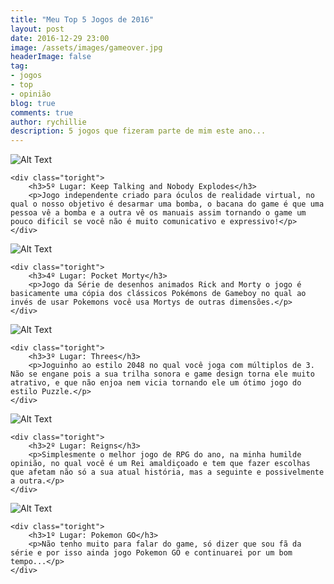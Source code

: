 ```yaml
---
title: "Meu Top 5 Jogos de 2016"
layout: post
date: 2016-12-29 23:00
image: /assets/images/gameover.jpg
headerImage: false
tag:
- jogos
- top
- opinião
blog: true
comments: true
author: rychillie
description: 5 jogos que fizeram parte de mim este ano...
---
```

<script async src="//pagead2.googlesyndication.com/pagead/js/adsbygoogle.js"></script>
<!-- Final_texto_okgnow -->
<ins class="adsbygoogle"
     style="display:block"
     data-ad-client="ca-pub-7837358846130941"
     data-ad-slot="9265933715"
     data-ad-format="auto"></ins>
<script>
(adsbygoogle = window.adsbygoogle || []).push({});
</script>


<div class="side-by-side">
    <div class="toleft">
        <img class="image" src="https://madewith.unity.com/sites/default/files/game/header-image/desktop/maxresdefault_0.jpg" alt="Alt Text">
    </div>

    <div class="toright">
        <h3>5º Lugar: Keep Talking and Nobody Explodes</h3>
        <p>Jogo independente criado para óculos de realidade virtual, no qual o nosso objetivo é desarmar uma bomba, o bacana do game é que uma pessoa vê a bomba e a outra vê os manuais assim tornando o game um pouco dificil se você não é muito comunicativo e expressivo!</p>
    </div>
</div>

<div class="side-by-side">
    <div class="toleft">
        <img class="image" src="https://lh3.googleusercontent.com/FFfoOgwIWDPBT1Hx52fyVWF-sKbcJzRl4yGH4XK5vV28L0pvPyKvt9pjq4zCIaI2l5g=h900" alt="Alt Text">
    </div>

    <div class="toright">
        <h3>4º Lugar: Pocket Morty</h3>
        <p>Jogo da Série de desenhos animados Rick and Morty o jogo é basicamente uma cópia dos clássicos Pokémons de Gameboy no qual ao invés de usar Pokemons você usa Mortys de outras dimensões.</p>
    </div>
</div>

<div class="side-by-side">
    <div class="toleft">
        <img class="image" src="http://ifanzine.com/wp-content/uploads/2014/02/Threes-7.png" alt="Alt Text">
    </div>

    <div class="toright">
        <h3>3º Lugar: Threes</h3>
        <p>Joguinho ao estilo 2048 no qual você joga com múltiplos de 3. Não se engane pois a sua trilha sonora e game design torna ele muito atrativo, e que não enjoa nem vicia tornando ele um ótimo jogo do estilo Puzzle.</p>
    </div>
</div>

<div class="side-by-side">
    <div class="toleft">
        <img class="image" src="https://2672686a4cf38e8c2458-2712e00ea34e3076747650c92426bbb5.ssl.cf1.rackcdn.com/2016-08-12-190630.jpeg" alt="Alt Text">
    </div>

    <div class="toright">
        <h3>2º Lugar: Reigns</h3>
        <p>Simplesmente o melhor jogo de RPG do ano, na minha humilde opinião, no qual você é um Rei amaldiçoado e tem que fazer escolhas que afetam não só a sua atual história, mas a seguinte e possivelmente a outra.</p>
    </div>
</div>

<div class="side-by-side">
    <div class="toleft">
        <img class="image" src="http://s2.glbimg.com/yFBniwoIH9cWCaFk0-L1BJg1BxY=/0x600/s.glbimg.com/po/tt2/f/original/2015/09/10/captura_de_tela_2015-09-10_as_11.39.26_1.png" alt="Alt Text">
    </div>

    <div class="toright">
        <h3>1º Lugar: Pokemon GO</h3>
        <p>Não tenho muito para falar do game, só dizer que sou fã da série e por isso ainda jogo Pokemon GO e continuarei por um bom tempo...</p>
    </div>
</div>
